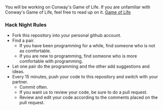 You will be working on Conway's Game of Life.
If you are unfamiliar with Conway's Game of Life, feel free to read up on it.
[Game of Life](https://en.wikipedia.org/wiki/Conway%27s_Game_of_Life)

### Hack Night Rules
* Fork this repository into your personal github account.
* Find a pair. 
	* If you have been programming for a while, find someone who is not as comfortable.
	* If you are new to programming, find someone who is more comfortable with programming.
* Let one pair do the programming and the other add suggestions and ideas.
* Every 15 minutes, push your code to this repository and switch with your partner.
	* Commit often.
	* If you want us to review your code, be sure to do a pull request.
	* Review and edit your code according to the comments placed on the pull request.